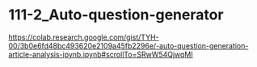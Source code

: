 # 111-2_Auto-question-generator
https://colab.research.google.com/gist/TYH-00/3b0e6fd48bc493620e2109a45fb2296e/-auto-question-generation-article-analysis-ipynb.ipynb#scrollTo=SRwW54QjwqMI
